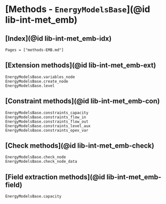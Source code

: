 # [Methods - `EnergyModelsBase`](@id lib-int-met_emb)

## [Index](@id lib-int-met_emb-idx)

```@index
Pages = ["methods-EMB.md"]
```

## [Extension methods](@id lib-int-met_emb-ext)

```@docs
EnergyModelsBase.variables_node
EnergyModelsBase.create_node
EnergyModelsBase.level
```

## [Constraint methods](@id lib-int-met_emb-con)

```@docs
EnergyModelsBase.constraints_capacity
EnergyModelsBase.constraints_flow_in
EnergyModelsBase.constraints_flow_out
EnergyModelsBase.constraints_level_aux
EnergyModelsBase.constraints_opex_var
```

## [Check methods](@id lib-int-met_emb-check)

```@docs
EnergyModelsBase.check_node
EnergyModelsBase.check_node_data
```

## [Field extraction methods](@id lib-int-met_emb-field)

```@docs
EnergyModelsBase.capacity
```
